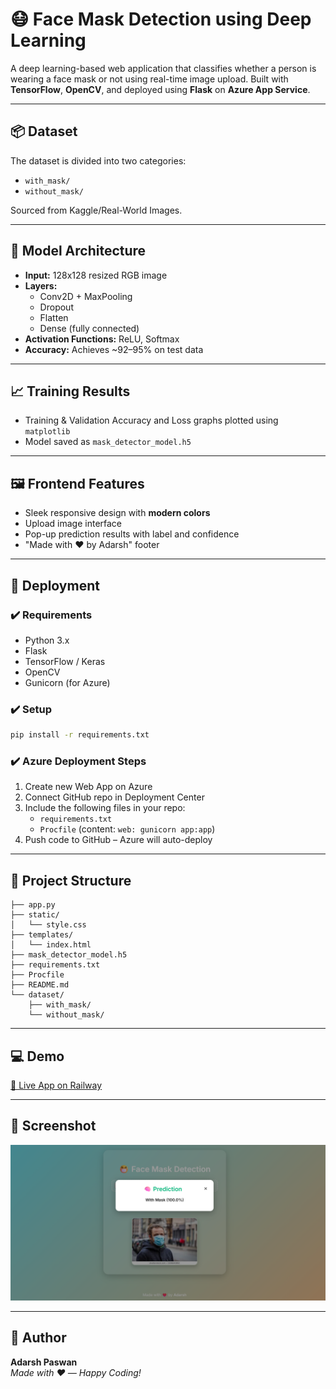 # 😷 Face Mask Detection using Deep Learning

A deep learning-based web application that classifies whether a person is wearing a face mask or not using real-time image upload. Built with **TensorFlow**, **OpenCV**, and deployed using **Flask** on **Azure App Service**.

---

## 📦 Dataset

The dataset is divided into two categories:
- `with_mask/`
- `without_mask/`

Sourced from Kaggle/Real-World Images.

---

## 🧠 Model Architecture

- **Input:** 128x128 resized RGB image
- **Layers:**
  - Conv2D + MaxPooling
  - Dropout
  - Flatten
  - Dense (fully connected)
- **Activation Functions:** ReLU, Softmax
- **Accuracy:** Achieves ~92–95% on test data

---

## 📈 Training Results

- Training & Validation Accuracy and Loss graphs plotted using `matplotlib`
- Model saved as `mask_detector_model.h5`

---

## 🖼️ Frontend Features

- Sleek responsive design with **modern colors**
- Upload image interface
- Pop-up prediction results with label and confidence
- "Made with ❤️ by Adarsh" footer

---

## 🚀 Deployment

### ✔️ Requirements
- Python 3.x
- Flask
- TensorFlow / Keras
- OpenCV
- Gunicorn (for Azure)

### ✔️ Setup
```bash
pip install -r requirements.txt
```

### ✔️ Azure Deployment Steps

1. Create new Web App on Azure
2. Connect GitHub repo in Deployment Center
3. Include the following files in your repo:
   - `requirements.txt`
   - `Procfile` (content: `web: gunicorn app:app`)
4. Push code to GitHub – Azure will auto-deploy

---

## 📁 Project Structure

```
├── app.py
├── static/
│   └── style.css
├── templates/
│   └── index.html
├── mask_detector_model.h5
├── requirements.txt
├── Procfile
├── README.md
└── dataset/
    ├── with_mask/
    └── without_mask/
```

---

## 💻 Demo

[🔗 Live App on Railway](https://face-mask-detection-model-production.up.railway.app/)

---

## 📸 Screenshot

![screenshot](static/screenshot.png)

---

## 🙌 Author

**Adarsh Paswan**  
*Made with ❤️ — Happy Coding!*
